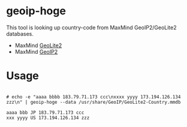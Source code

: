 # geoip-hoge

This tool is looking up country-code from MaxMind GeoIP2/GeoLite2 databases.

* MaxMind [GeoLite2](http://dev.maxmind.com/geoip/geoip2/geolite2/)
* MaxMind [GeoIP2](http://www.maxmind.com/en/geolocation_landing)

# Usage


```

# echo -e "aaaa bbbb 183.79.71.173 ccc\nxxxx yyyy 173.194.126.134 zzz\n" | geoip-hoge --data /usr/share/GeoIP/GeoLite2-Country.mmdb

aaaa bbb JP 183.79.71.173 ccc
xxx yyyy US 173.194.126.134 zzz

```

